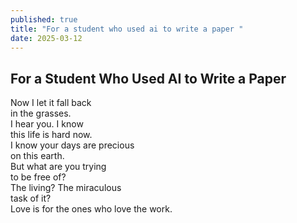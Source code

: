 ```yaml
---
published: true
title: "For a student who used ai to write a paper "
date: 2025-03-12
---
```

## For a Student Who Used AI to Write a Paper

Now I let it fall back  
in the grasses.  
I hear you. I know  
this life is hard now.  
I know your days are precious  
on this earth.  
But what are you trying  
to be free of?  
The living? The miraculous  
task of it?  
Love is for the ones who love the work.